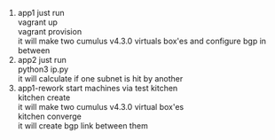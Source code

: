 1. app1
   just run <br /> 
   vagrant up <br /> 
   vagrant provision <br /> 
   it will make two cumulus v4.3.0 virtuals box'es and configure bgp in between
2. app2
   just run <br /> 
   python3 ip.py <br /> 
   it will calculate if one subnet is hit by another
3. app1-rework
   start machines via test kitchen <br /> 
   kitchen create <br /> 
   it will make two cumulus v4.3.0 virtual box'es <br /> 
   kitchen converge <br /> 
   it will create bgp link between them <br /> 